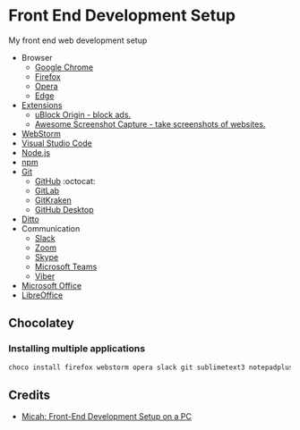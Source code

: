 # Front End Development Setup
 My front end web development setup

* Browser
  * [Google Chrome](https://www.google.com/chrome/)
  * [Firefox](https://www.mozilla.org/en-US/firefox/new/)
  * [Opera](https://www.opera.com/)
  * [Edge](https://www.microsoft.com/en-us/edge)
* [Extensions](https://chrome.google.com/webstore/category/extensions)
  * [uBlock Origin - block ads.](https://chrome.google.com/webstore/detail/ublock-origin/cjpalhdlnbpafiamejdnhcphjbkeiagm)
  * [Awesome Screenshot Capture - take screenshots of websites.](https://chrome.google.com/webstore/detail/awesome-screenshot-screen/nlipoenfbbikpbjkfpfillcgkoblgpmj)
* [WebStorm](https://www.jetbrains.com/webstorm/)
* [Visual Studio Code](https://code.visualstudio.com/)
* [Node.js](https://nodejs.org/en/)
* [npm](https://www.npmjs.com/)
* [Git](https://git-scm.com/)
  * [GitHub](https://github.com/) :octocat:
  * [GitLab](https://about.gitlab.com/)
  * [GitKraken](https://www.gitkraken.com/)
  * [GitHub Desktop](https://desktop.github.com/)
* [Ditto](https://ditto-cp.sourceforge.io/)
* Communication
  * [Slack](https://slack.com/)
  * [Zoom](https://zoom.us/)
  * [Skype](https://www.skype.com/en/)
  * [Microsoft Teams](https://www.microsoft.com/en/microsoft-365/microsoft-teams/group-chat-software)
  * [Viber](https://www.viber.com/en/)
* [Microsoft Office](https://www.office.com/?auth=2)
* [LibreOffice](https://www.libreoffice.org/)

## Chocolatey

### Installing multiple applications

```bash
choco install firefox webstorm opera slack git sublimetext3 notepadplusplus vlc libreoffice-fresh vscode --pre -y
```

## Credits
- [Micah: Front-End Development Setup on a PC](https://github.com/asuh/front-end-windows/blob/master/readme.md)
